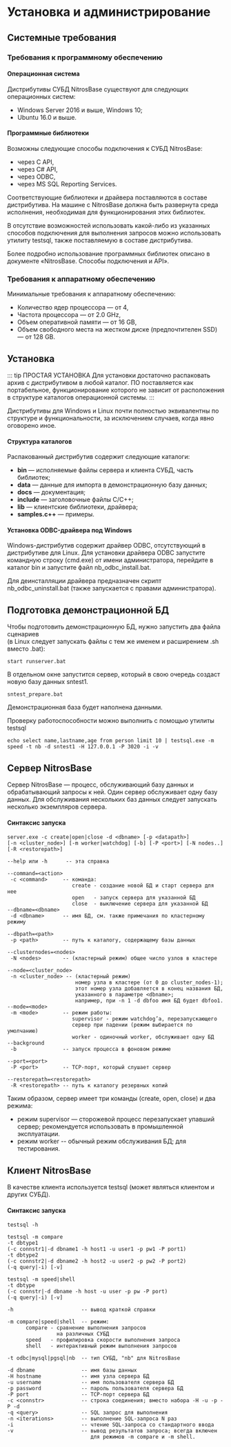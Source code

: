 # Установка и администрирование

## Системные требования

### Требования к программному обеспечению

#### Операционная система

Дистрибутивы СУБД NitrosBase существуют для следующих операционных систем:

* Windows Server 2016 и выше, Windows 10;
* Ubuntu 16.0 и выше.

#### Программные библиотеки

Возможны следующие способы подключения к СУБД NitrosBase:

* через С API,
* через С\# API,
* через ODBC,
* через MS SQL Reporting Services.

Соответствующие библиотеки и драйвера поставляются в составе дистрибутива. На машине с NitrosBase должна быть развернута среда исполнения, необходимая для функционирования этих библиотек.

В отсутствие возможностей использовать какой-либо из указанных способов подключения для выполнения запросов можно использовать утилиту  testsql, также поставляемую в составе дистрибутива.

Более подробно использование программных библиотек описано в документе «NitrosBase. Способы подключения и API».

### Требования к аппаратному обеспечению

Минимальные требования к аппаратному обеспечению:

* Количество ядер процессора — от 4,
* Частота процессора — от 2.0 GHz,
* Объем оперативной памяти — от 16 GB,
* Объем свободного места на жестком диске \(предпочтителен SSD\) — от 128 GB.

## **Установка**

::: tip ПРОСТАЯ УСТАНОВКА
Для установки достаточно распаковать архив с дистрибутивом в любой каталог. ПО поставляется как портабельное, функционирование которого не зависит от расположения в структуре каталогов операционной системы.
:::

Дистрибутивы для Windows и Linux почти полностью эквивалентны по структуре и функциональности, за исключением случаев, когда явно оговорено иное.

#### **Структура каталогов**

Распакованный дистрибутив содержит следующие каталоги:

* **bin** — исполняемые файлы сервера и клиента СУБД, часть библиотек;
* **data** — данные для импорта в демонстрационную базу данных;
* **docs** — документация;
* **include** — заголовочные файлы C/C++;
* **lib** — клиентские библиотеки, драйвера;
* **samples.c++** — примеры.

#### Установка ODBC-драйвера под Windows

Windows-дистрибутив содержит драйвер ODBC, отсутствующий в дистрибутиве для Linux. Для установки драйвера ODBC запустите командную строку \(cmd.exe\) от имени администратора, перейдите в каталог bin и запустите файл nb\_odbc\_install.bat.

Для деинсталляции драйвера предназначен скрипт nb\_odbc\_uninstall.bat \(также запускается с правами администратора\).

## **Подготовка демонстрационной БД**

Чтобы подготовить демонстрационную БД, нужно запустить два файла сценариев  
\(в Linux следует запускать файлы с тем же именем и расширением .sh вместо .bat\):

```text
start runserver.bat
```

В отдельном окне запустится сервер, который в свою очередь создаст новую базу данных sntest1.

```text
sntest_prepare.bat
```

Демонстрационная база будет наполнена данными.

Проверку работоспособности можно выполнить с помощью утилиты testsql

```text
echo select name,lastname,age from person limit 10 | testsql.exe -m speed -t nb -d sntest1 -H 127.0.0.1 -P 3020 -i -v 
```

## **Сервер NitrosBase**

Сервер NitrosBase — процесс, обслуживающий базу данных и обрабатывающий запросы к ней. Один сервер обслуживает одну базу данных. Для обслуживания нескольких баз данных следует запускать несколько экземпляров сервера.

#### **Синтаксис запуска**

```text
server.exe -c create|open|close -d <dbname> [-p <datapath>]
[-n <cluster_node>] [-m worker|watchdog] [-b] [-P <port>] [-N nodes..]
[-R <restorepath>]

--help или -h      -- эта справка  
    
--command=<action>
 -c <command>  	  -- команда:
                     create - создание новой БД и старт сервера для нее
                     open   - запуск сервера для указанной БД
                     close  - выключение сервера для указанной БД
--dbname=<dbname>
 -d <dbname>   	  -- имя БД, см. также примечания по кластерному режиму

--dbpath=<path>
 -p <path>     	  -- путь к каталогу, содержащему базы данных

--clusternodes=<nodes>
 -N <nodes>       -- (кластерный режим) общее число узлов в кластере

--node=<cluster_node>
 -n <cluster_node> -- (кластерный режим)
                      номер узла в кластере (от 0 до cluster_nodes-1);
                      этот номер узла добавляется в конец названия БД,
                      указанного в параметре <dbname>;
                      например, при -n 1 -d dbfoo имя БД будет dbfoo1.
--mode=<mode>
 -m <mode>     	  -- режим работы:
                     supervisor - режим watchdog’a, перезапускающего
                     сервер при падении (режим выбирается по умолчанию)
                     worker - одиночный worker, обслуживает одну БД
--background
 -b            	  -- запуск процесса в фоновом режиме

--port=<port>
 -P <port>     	  -- TCP-порт, который слушает сервер

--restorepath=<restorepath>
 -R <restorepath> -- путь к каталогу резервных копий
```

Таким образом, сервер имеет три команды \(create, open, close\) и два режима:

* режим supervisor — сторожевой процесс перезапускает упавший сервер; рекомендуется использовать в промышленной эксплуатации.
* режим worker -- обычный режим обслуживания БД; для тестирования.

## **Клиент NitrosBase**

В качестве клиента используется testsql \(может являться клиентом и других СУБД\).

#### **Синтаксис запуска**

```text
testsql -h

testsql -m compare
-t dbtype1
(-c connstr1|-d dbname1 -h host1 -u user1 -p pw1 -P port1)
-t dbtype2
(-c connstr2|-d dbname2 -h host2 -u user2 -p pw2 -P port2)
(-q query|-i) [-v]

testsql -m speed|shell
-t dbtype
(-c connstr|-d dbname -h host -u user -p pw -P port)
(-q query|-i) [-v]

-h                      -- вывод краткой справки

-m compare|speed|shell  -- режим:
      compare - сравнение выполнения запросов
                на различных СУБД
      speed   - профилировка скорости выполнения запроса
      shell   - интерактивный режим выполнения запросов

-t odbc|mysql|pgsql|nb  -- тип СУБД, "nb" для NitrosBase

-d dbname               -- имя базы данных
-H hostname             -- имя узла сервера БД
-u username             -- имя пользователя сервера БД
-p password             -- пароль пользователя сервера БД
-P port                 -- TCP-порт сервера БД
-c <connstr>            -- строка соединения; вместо набора -H -u -p -P -d
-q <query>              -- SQL запрос для выполнения
-n <iterations>         -- выполнение SQL-запроса N раз
-i                      -- чтение SQL-запроса со стандартного ввода
-v                      -- вывод результатов запроса; всегда включен
                           для режимов -m compare и -m shell.
```

